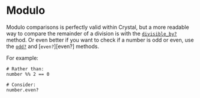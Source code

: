 # Modulo

Modulo comparisons is perfectly valid within Crystal, but a more readable way to compare the remainder of a division is with the [`divisible_by?`][divisible_by] method.
Or even better if you want to check if a number is odd or even, use the [`odd?`][odd?] and [`even?`][even?] methods.

For example:

```crystal
# Rather than:
number %% 2 == 0

# Consider:
number.even?
```

[divisible_by]: https://crystal-lang.org/api/latest/Int.html#divisible_by%3F%28num%29%3ABool-instance-method
[odd?]: https://crystal-lang.org/api/Int.html#odd%3F%3ABool-instance-method
[even]: https://crystal-lang.org/api/Int.html#odd%3F%3ABool-instance-method

